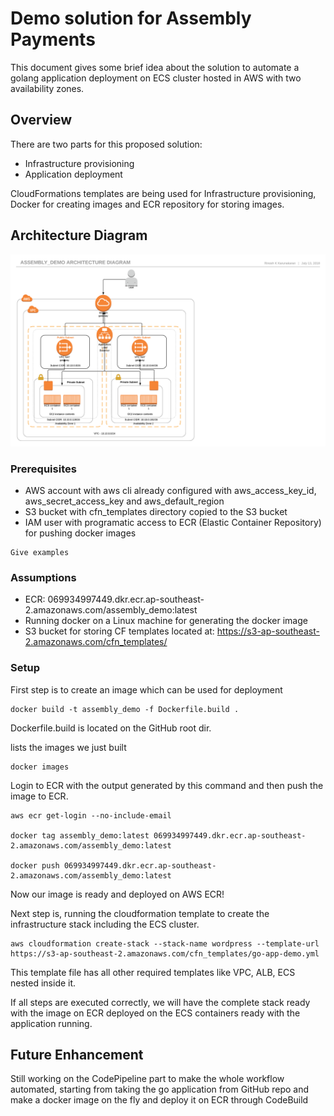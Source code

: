 # Demo solution for Assembly Payments

This document gives some brief idea about the solution to automate a golang application deployment on ECS cluster hosted in AWS with two availability zones.

## Overview
There are two parts for this proposed solution:
* Infrastructure provisioning
* Application deployment

CloudFormations templates are being used for Infrastructure provisioning, Docker for creating images and ECR repository for storing images.

## Architecture Diagram

![Architecture Diagram](https://github.com/rinoshkk/assembly-demo/blob/master/Assembly_Demo.png)

### Prerequisites

* AWS account with aws cli already configured with aws_access_key_id, aws_secret_access_key and aws_default_region
* S3 bucket with cfn_templates directory copied to the S3 bucket
* IAM user with programatic access to ECR (Elastic Container Repository) for pushing docker images

```
Give examples
```

### Assumptions
* ECR: 069934997449.dkr.ecr.ap-southeast-2.amazonaws.com/assembly_demo:latest
* Running docker on a Linux machine for generating the docker image
* S3 bucket for storing CF templates located at: https://s3-ap-southeast-2.amazonaws.com/cfn_templates/

### Setup

First step is to create an image which can be used for deployment

```
docker build -t assembly_demo -f Dockerfile.build . 
```
Dockerfile.build is located on the GitHub root dir.

lists the images we just built
```
docker images
```
Login to ECR with the output generated by this command and then push the image to ECR.
```
aws ecr get-login --no-include-email 

docker tag assembly_demo:latest 069934997449.dkr.ecr.ap-southeast-2.amazonaws.com/assembly_demo:latest

docker push 069934997449.dkr.ecr.ap-southeast-2.amazonaws.com/assembly_demo:latest
```

Now our image is ready and deployed on AWS ECR!

Next step is, running the cloudformation template to create the infrastructure stack including the ECS cluster.

```
aws cloudformation create-stack --stack-name wordpress --template-url https://s3-ap-southeast-2.amazonaws.com/cfn_templates/go-app-demo.yml
```
This template file has all other required templates like VPC, ALB, ECS nested inside it.

If all steps are executed correctly, we will have the complete stack ready with the image on ECR deployed on the ECS containers ready with the application running.

## Future Enhancement

Still working on the CodePipeline part to make the whole workflow automated, starting from taking the go application from GitHub repo and make a docker image on the fly and deploy it on ECR through CodeBuild

